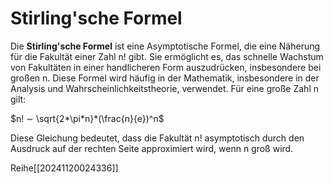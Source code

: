 # Stirling'sche Formel
Die **Stirling'sche Formel** ist eine Asymptotische Formel, die eine Näherung für die Fakultät einer Zahl n! gibt. Sie ermöglicht es, das schnelle Wachstum von Fakultäten in einer handlicheren Form auszudrücken, insbesondere bei großen n. Diese Formel wird häufig in der Mathematik, insbesondere in der Analysis und Wahrscheinlichkeitstheorie, verwendet.
Für eine große Zahl n gilt:

$n! ∼ \sqrt{2*\pi*n}*(\frac{n}{e})^n$ 

Diese Gleichung bedeutet, dass die Fakultät n! asymptotisch durch den Ausdruck auf der rechten Seite approximiert wird, wenn n groß wird.

Reihe[[20241120024336]]